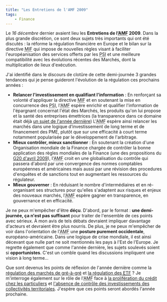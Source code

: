 ```yaml
---
title: "Les Entretiens de l'AMF 2009"
tags:
    - Finance
---
```


Le _16 décembre_ dernier avaient lieu les **Entretiens de l’<abbr title="Autorité des Marchés Financiers">AMF</abbr> 2009**. Dans la plus grande discrétion, ce sont deux sujets très importants qui ont été discutés : la réforme la régulation financière en Europe et le bilan sur la directive <abbr title="Marchés d'Instruments Financiers">MIF</abbr> qui impose de nouvelles règles visant à faciliter l'européanisation des services offerts par les <abbr title="Prestataires de Services d'Investissement">PSI</abbr> et une meilleure compatibilité avec les évolutions récentes des Marchés, dont la multiplication de lieux d'exécution.

<!-- more -->

J'ai identifié dans le discours de clotûre de cette demi-journée 3 grandes tendances qui je pense guideront l'évolution de la régulation ces prochains années :

-   **Relancer l'investissement en qualifiant l'information** : En renforçant sa volonté d'appliquer la directive <abbr title="Marchés d'Instruments Financiers">MIF</abbr> et en soutenant la mise en concurrence des <abbr title="Prestataires de Services d'Investissement">PSI</abbr>, l'<abbr title="Autorité des Marchés Financiers">AMF</abbr> espère enrichir et qualifier l'information de l'épargnant concernat l'état des Marchés, les produits qu'on lui propose et la santé des entreprises émettrices (la transparence dans ce domaine était déjà [un sujet de l'année dernière](/notes/2008-12-les-entretiens-de-lamf-2008-33-suivi-du-controle-dans-les-societes-cotees/)) L'<abbr title="Autorité des Marchés Financiers">AMF</abbr> espère ainsi relancer les marchés dans une logique d’investissement de long terme et de financement des PME, plutôt que sur une efficacité à court terme notamment popularisée par le développement de l'arbitrage.
-   **Mieux contrôler, mieux sanctionner** : En soutenant la création d'une Organisation mondiale de la Finance chargée de contrôler la bonne application des règles mondiales de la Finance (une des propositions du [G20 d'avril 2009](/notes/2009-04-g20-et-regulation/)), l'<abbr title="Autorité des Marchés Financiers">AMF</abbr> croit en une globalisation du contrôle qui passera d'abord par une convergence des normes comptables européennes et américaines mais aussi par une révision des procedures d'enquêtes et de sanctions tout en augmentant les ressources du régulateur.
-   **Mieux gouverner** : En réduisant le nombre d'intermédiaires et en ré-organisant ses structures pour qu'elles s'adaptent aux risques et enjeux des nouveaux marchés, l'<abbr title="Autorité des Marchés Financiers">AMF</abbr> espère gagner en transparence, en gouvernance et en efficacité.

Je ne peux m'empêcher d'être **déçu**. D'abord, par le format : **une demi-journée, ça n'est pas suffisant** pour traiter de l'ensemble de ces points avec sérieux. À mon avis de tels débats devraient impliquer davantage d'acteurs et devraient être plus nourris. De plus, je ne peux m'empêcher de voir dans l'orientation de l'<abbr title="Autorité des Marchés Financiers">AMF</abbr> une **posture purement occidentale**, européano-américaine. Dans une logique de crise mondiale, il est ainsi décevant que nulle part ne soit mentionnés les pays à l'Est de l'Europe. Je regrette également que comme l'année dernière, les sujets soulevés soient si **opportunistes**. C'est un comble quand les discussions impliquent une vision à long terme…

Que sont devenus les points de réflexion de l'année dernière comme la [régulation des marchés de gré-à-gré](/notes/2008-12-les-entretiens-de-lamf-2008-23-regulation-des-produits-traites-de-gre-a-gre/) et [la régulation des <abbr title="Exchange Traded Fund">ETF</abbr>](/notes/2008-11-les-entretiens-de-lamf-2008-13-regulation-de-la-gestion-dactifs/) ? Je m'interroge également sur le rôle de l'<abbr title="Autorité des Marchés Financiers">AMF</abbr> face à [la prolifération du crédit chez les particuliers](/notes/2009-05-lepidemie-continue/) et [l'absence de contrôle des investissements des collectivités territoriales](/notes/2009-11-collectivite-qui-controle-les-investissements/). J'espère que ces points seront abordés l'année prochaine.

